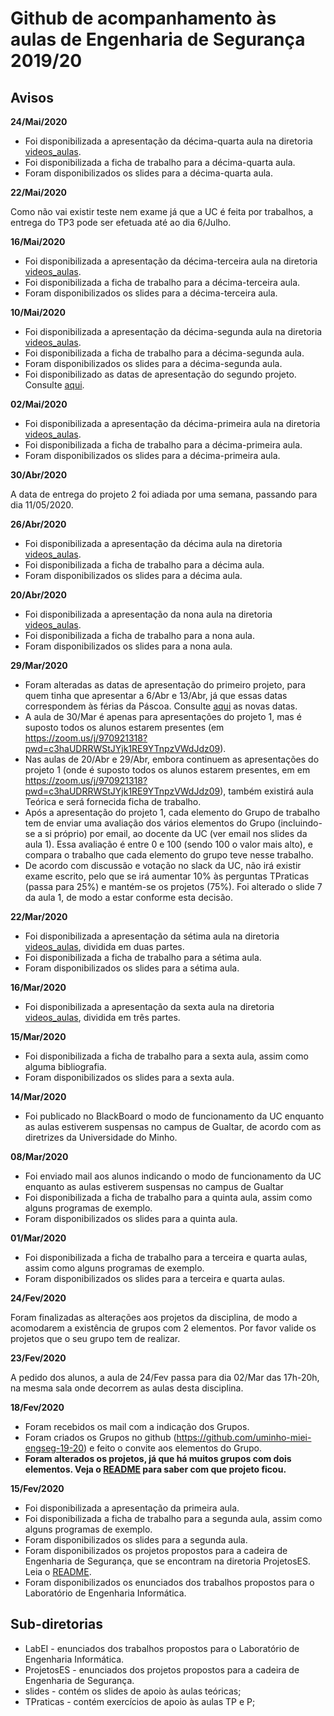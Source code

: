 # Github de acompanhamento às aulas de Engenharia de Segurança 2019/20

## Avisos


**24/Mai/2020**

- Foi disponibilizada a apresentação da décima-quarta aula na diretoria [videos_aulas](videos_aulas).
- Foi disponibilizada a ficha de trabalho para a décima-quarta aula.
- Foram disponibilizados os slides para a décima-quarta aula.


**22/Mai/2020**

Como não vai existir teste nem exame já que a UC é feita por trabalhos, a entrega do TP3 pode ser efetuada até ao dia 6/Julho.

**16/Mai/2020**

- Foi disponibilizada a apresentação da décima-terceira aula na diretoria [videos_aulas](videos_aulas).
- Foi disponibilizada a ficha de trabalho para a décima-terceira aula.
- Foram disponibilizados os slides para a décima-terceira aula.




**10/Mai/2020**

- Foi disponibilizada a apresentação da décima-segunda aula na diretoria [videos_aulas](videos_aulas).
- Foi disponibilizada a ficha de trabalho para a décima-segunda aula.
- Foram disponibilizados os slides para a décima-segunda aula.
- Foi disponibilizado as datas de apresentação do segundo projeto. Consulte [aqui](ProjetosES/projeto2.md).


**02/Mai/2020**

- Foi disponibilizada a apresentação da décima-primeira aula na diretoria [videos_aulas](videos_aulas).
- Foi disponibilizada a ficha de trabalho para a décima-primeira aula.
- Foram disponibilizados os slides para a décima-primeira aula.


**30/Abr/2020**

A data de entrega do projeto 2 foi adiada por uma semana, passando para dia 11/05/2020.


**26/Abr/2020**

- Foi disponibilizada a apresentação da décima aula na diretoria [videos_aulas](videos_aulas).
- Foi disponibilizada a ficha de trabalho para a décima aula.
- Foram disponibilizados os slides para a décima aula.


**20/Abr/2020**

- Foi disponibilizada a apresentação da nona aula na diretoria [videos_aulas](videos_aulas).
- Foi disponibilizada a ficha de trabalho para a nona aula.
- Foram disponibilizados os slides para a nona aula.


**29/Mar/2020**

- Foram alteradas as datas de apresentação do primeiro projeto, para quem tinha que apresentar a 6/Abr e 13/Abr, já que essas datas correspondem às férias da Páscoa. Consulte [aqui](ProjetosES/projeto1.md) as novas datas.
- A aula de 30/Mar é apenas para apresentações do projeto 1, mas é suposto todos os alunos estarem presentes (em https://zoom.us/j/970921318?pwd=c3haUDRRWStJYjk1RE9YTnpzVWdJdz09).
- Nas aulas de 20/Abr e 29/Abr, embora continuem as apresentações do projeto 1 (onde é suposto todos os alunos estarem presentes, em em https://zoom.us/j/970921318?pwd=c3haUDRRWStJYjk1RE9YTnpzVWdJdz09), também existirá aula Teórica e será fornecida ficha de trabalho.
- Após a apresentação do projeto 1, cada elemento do Grupo de trabalho tem de enviar uma avaliação dos vários elementos do Grupo (incluindo-se a si próprio) por email, ao docente da UC (ver email nos slides da aula 1). Essa avaliação é entre 0 e 100 (sendo 100 o valor mais alto), e compara o trabalho que cada elemento do grupo teve nesse trabalho. 
- De acordo com discussão e votação no slack da UC, não irá existir exame escrito, pelo que se irá  aumentar 10% às perguntas TPraticas (passa para 25%) e mantém-se os projetos (75%). Foi  alterado o slide 7 da aula 1, de modo a estar conforme esta decisão.


**22/Mar/2020**


- Foi disponibilizada a apresentação da sétima aula na diretoria [videos_aulas](videos_aulas), dividida em duas partes.
- Foi disponibilizada a ficha de trabalho para a sétima aula.
- Foram disponibilizados os slides para a sétima aula.




**16/Mar/2020**


- Foi disponibilizada a apresentação da sexta aula na diretoria [videos_aulas](videos_aulas), dividida em três partes.


**15/Mar/2020**


- Foi disponibilizada a ficha de trabalho para a sexta aula, assim como alguma bibliografia.
- Foram disponibilizados os slides para a sexta aula.

**14/Mar/2020**

- Foi publicado no BlackBoard o modo de funcionamento da UC enquanto as aulas estiverem suspensas no campus de Gualtar, de acordo com as diretrizes da Universidade do Minho.


**08/Mar/2020**

- Foi enviado mail aos alunos indicando o modo de funcionamento da UC enquanto as aulas estiverem suspensas no campus de Gualtar
- Foi disponibilizada a ficha de trabalho para a quinta aula, assim como alguns programas de exemplo.
- Foram disponibilizados os slides para a quinta aula.


**01/Mar/2020**

- Foi disponibilizada a ficha de trabalho para a terceira e quarta aulas, assim como alguns programas de exemplo.
- Foram disponibilizados os slides para a terceira e quarta aulas.


**24/Fev/2020**

Foram finalizadas as alterações aos projetos da disciplina, de modo a acomodarem a existência de grupos com 2 elementos. Por favor valide os projetos que o seu grupo tem de realizar.


**23/Fev/2020**

A pedido dos alunos, a aula de 24/Fev passa para dia 02/Mar das 17h-20h, na mesma sala onde decorrem as aulas desta disciplina.

**18/Fev/2020**

- Foram recebidos os mail com a indicação dos Grupos.
- Foram criados os Grupos no github (https://github.com/uminho-miei-engseg-19-20) e feito o convite aos elementos do Grupo.
- **Foram alterados os projetos, já que há muitos grupos com dois elementos. Veja o [README](ProjetosES/README.md) para saber com que projeto ficou.**


**15/Fev/2020**

- Foi disponibilizada a apresentação da primeira aula.
- Foi disponibilizada a ficha de trabalho para a segunda aula, assim como alguns programas de exemplo.
- Foram disponibilizados os slides para a segunda aula.
- Foram disponibilizados os projetos propostos para a cadeira de Engenharia de Segurança, que se encontram na diretoria ProjetosES. Leia o [README](ProjetosES/README.md).
- Foram disponibilizados os enunciados dos trabalhos propostos para o Laboratório de Engenharia Informática.


## Sub-diretorias

-   LabEI - enunciados dos trabalhos propostos para o Laboratório de Engenharia Informática.
-   ProjetosES - enunciados dos projetos propostos para a cadeira de Engenharia de Segurança.
-   slides - contém os slides de apoio às aulas teóricas;
-   TPraticas - contém exercícios de apoio às aulas TP e P;
